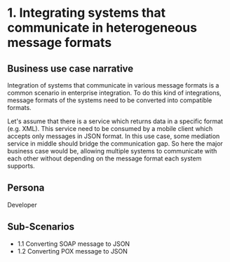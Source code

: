 # 1. Integrating systems that communicate in heterogeneous message formats

## Business use case narrative

Integration of systems that communicate in various message formats is a common scenario in enterprise integration. 
To do this kind of integrations, message formats of the systems need to be converted into compatible formats.

Let's assume that there is a service which returns data in a specific format (e.g. XML). 
This service need to be consumed by a mobile client which accepts only messages in JSON format. 
In this use case, some mediation service in middle should bridge the communication gap. 
So here the major business case would be, allowing multiple systems to communicate with each other without depending 
on the message format each system supports.

## Persona
Developer 

## Sub-Scenarios
- 1.1 Converting SOAP message to JSON 
- 1.2 Converting POX message to JSON